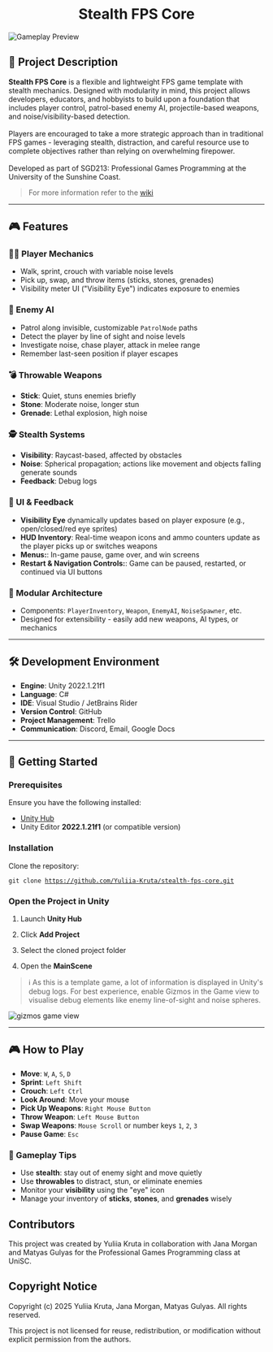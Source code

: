 <h1 align="center">Stealth FPS Core</h1>

<img src="https://github.com/user-attachments/assets/0c95fa17-40f3-46ad-bd58-1a008f5bcc31" alt="Gameplay Preview" />

## 📌 Project Description

<b>Stealth FPS Core</b> is a flexible and lightweight FPS game template with stealth mechanics. Designed with modularity in mind, this project allows developers, educators, and hobbyists to build upon a foundation that includes player control, patrol-based enemy AI, projectile-based weapons, and noise/visibility-based detection.
<br/><br/>
Players are encouraged to take a more strategic approach than in traditional FPS games - leveraging stealth, distraction, and careful resource use to complete objectives rather than relying on overwhelming firepower.
<br/><br/>
Developed as part of SGD213: Professional Games Programming at the University of the Sunshine Coast.

> For more information refer to the [wiki](https://github.com/Yuliia-Kruta/stealth-fps-core/wiki)

---

## 🎮 Features

### 🧍‍♂️ Player Mechanics
- Walk, sprint, crouch with variable noise levels
- Pick up, swap, and throw items (sticks, stones, grenades)
- Visibility meter UI ("Visibility Eye") indicates exposure to enemies

### 🤖 Enemy AI
- Patrol along invisible, customizable `PatrolNode` paths
- Detect the player by line of sight and noise levels
- Investigate noise, chase player, attack in melee range
- Remember last-seen position if player escapes

### 💣 Throwable Weapons
- **Stick**: Quiet, stuns enemies briefly
- **Stone**: Moderate noise, longer stun
- **Grenade**: Lethal explosion, high noise

### 🕵️ Stealth Systems
- **Visibility**: Raycast-based, affected by obstacles
- **Noise**: Spherical propagation; actions like movement and objects falling generate sounds
- **Feedback**: Debug logs

### 🎨 UI & Feedback
- **Visibility Eye** dynamically updates based on player exposure (e.g., open/closed/red eye sprites)
- **HUD Inventory**: Real-time weapon icons and ammo counters update as the player picks up or switches weapons
- **Menus:**: In-game pause, game over, and win screens
- **Restart & Navigation Controls:**: Game can be paused, restarted, or continued via UI buttons

### 🧩 Modular Architecture
- Components: `PlayerInventory`, `Weapon`, `EnemyAI`, `NoiseSpawner`, etc.
- Designed for extensibility - easily add new weapons, AI types, or mechanics

---

## 🛠️ Development Environment

- **Engine**: Unity 2022.1.21f1  
- **Language**: C#  
- **IDE**: Visual Studio / JetBrains Rider  
- **Version Control**: GitHub  
- **Project Management**: Trello  
- **Communication**: Discord, Email, Google Docs  


---

## 🚀 Getting Started

### Prerequisites
Ensure you have the following installed:

- [Unity Hub](https://unity.com/download)
- Unity Editor **2022.1.21f1** (or compatible version)

### Installation

Clone the repository:

<code>git clone https://github.com/Yuliia-Kruta/stealth-fps-core.git</code>

### Open the Project in Unity
1. Launch **Unity Hub**

2. Click **Add Project**

3. Select the cloned project folder

4. Open the **MainScene**

> ℹ️ As this is a template game, a lot of information is displayed in Unity's debug logs. For best experience, enable Gizmos in the Game view to visualise debug elements like enemy line-of-sight and noise spheres.

![gizmos game view](https://github.com/user-attachments/assets/d252e8a6-4e96-4739-b7aa-ee4f4aae071c)

---

## 🎮 How to Play

- **Move**: `W`, `A`, `S`, `D`
- **Sprint**: `Left Shift`
- **Crouch**: `Left Ctrl`
- **Look Around**: Move your mouse
- **Pick Up Weapons**: `Right Mouse Button`
- **Throw Weapon**: `Left Mouse Button`
- **Swap Weapons**: `Mouse Scroll` or number keys `1`, `2`, `3`
- **Pause Game**: `Esc`

### 🧠 Gameplay Tips

- Use **stealth**: stay out of enemy sight and move quietly
- Use **throwables** to distract, stun, or eliminate enemies
- Monitor your **visibility** using the "eye" icon
- Manage your inventory of **sticks**, **stones**, and **grenades** wisely

<h2>Contributors</h2> 
This project was created by Yuliia Kruta in collaboration with Jana Morgan and Matyas Gulyas for the Professional Games Programming class at UniSC.

<h2>Copyright Notice</h2>

Copyright (c) 2025 Yuliia Kruta, Jana Morgan, Matyas Gulyas. All rights reserved.

This project is not licensed for reuse, redistribution, or modification without explicit permission from the authors.
